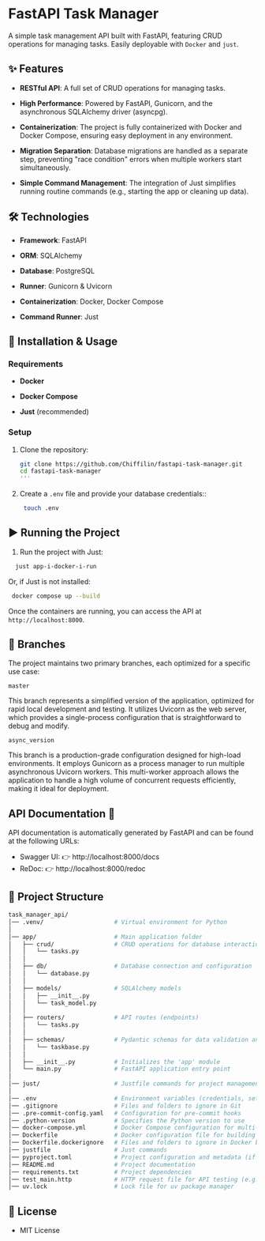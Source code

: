 # FastAPI Task Manager

A simple task management API built with FastAPI, featuring CRUD operations for managing tasks. Easily deployable with `Docker` and `just`.

## ✨ Features
- **RESTful API**: A full set of CRUD operations for managing tasks.

- **High Performance**: Powered by FastAPI, Gunicorn, and the asynchronous SQLAlchemy driver (asyncpg).

- **Containerization**: The project is fully containerized with Docker and Docker Compose, ensuring easy deployment in any environment.

- **Migration Separation**: Database migrations are handled as a separate step, preventing "race condition" errors when multiple workers start simultaneously.

- **Simple Command Management**: The integration of Just simplifies running routine commands (e.g., starting the app or cleaning up data).


## 🛠️ Technologies 
- **Framework**: FastAPI

- **ORM**: SQLAlchemy

- **Database**: PostgreSQL

- **Runner**: Gunicorn & Uvicorn

- **Containerization**: Docker, Docker Compose

- **Command Runner**: Just


## 🚀 Installation & Usage 
### Requirements
- **Docker**

- **Docker Compose**

- **Just** (recommended)
  

### Setup


1. Clone the repository:
   ```bash
   git clone https://github.com/Chiffilin/fastapi-task-manager.git
   cd fastapi-task-manager
   '''
2. Create a `.env` file and provide your database credentials::
   ```bash
    touch .env
   ```

## ▶️ Running the Project

1. Run the project with Just:
  ```bash
    just app-i-docker-i-run
  ```
Or, if Just is not installed:
 ```bash
  docker compose up --build
 ```
Once the containers are running, you can access the API at `http://localhost:8000`.

## 🌳 Branches
The project maintains two primary branches, each optimized for a specific use case:

`master`

This branch represents a simplified version of the application, optimized for rapid local development and testing. 
It utilizes Uvicorn as the web server, which provides a single-process configuration that is straightforward to debug and modify.

`async_version`

This branch is a production-grade configuration designed for high-load environments. 
It employs Gunicorn as a process manager to run multiple asynchronous Uvicorn workers. 
This multi-worker approach allows the application to handle a high volume of concurrent requests efficiently, making it ideal for deployment.


## API Documentation 📄
API documentation is automatically generated by FastAPI and can be found at the following URLs:
  - Swagger UI: 👉 http://localhost:8000/docs
  - ReDoc: 👉 http://localhost:8000/redoc

## 📂 Project Structure
  ```bash
task_manager_api/
│── .venv/                    # Virtual environment for Python
│
│── app/                      # Main application folder
│   ├── crud/                 # CRUD operations for database interaction
│   │   └── tasks.py
│   │
│   ├── db/                   # Database connection and configuration
│   │   └── database.py
│   │
│   ├── models/               # SQLAlchemy models
│   │   ├── __init__.py
│   │   └── task_model.py
│   │
│   ├── routers/              # API routes (endpoints)
│   │   └── tasks.py
│   │
│   ├── schemas/              # Pydantic schemas for data validation and serialization
│   │   └── taskbase.py
│   │
│   ├── __init__.py           # Initializes the 'app' module
│   └── main.py               # FastAPI application entry point
│
│── just/                     # Justfile commands for project management
│
│── .env                      # Environment variables (credentials, settings, etc.)
│── .gitignore                # Files and folders to ignore in Git
│── .pre-commit-config.yaml   # Configuration for pre-commit hooks
│── .python-version           # Specifies the Python version to use
│── docker-compose.yml        # Docker Compose configuration for multi-container apps
│── Dockerfile                # Docker configuration file for building the image
│── Dockerfile.dockerignore   # Files and folders to ignore in Docker build context
│── justfile                  # Just commands
│── pyproject.toml            # Project configuration and metadata (if using uv/Poetry)
│── README.md                 # Project documentation
│── requirements.txt          # Project dependencies
│── test_main.http            # HTTP request file for API testing (e.g., in VS Code)
│── uv.lock                   # Lock file for uv package manager
```
## 📜 License
  - MIT License
